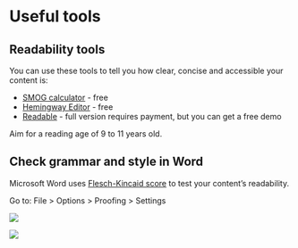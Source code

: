 # Useful tools

## Readability tools

You can use these tools to tell you how clear, concise and accessible your content is:

*   [SMOG calculator](https://www.learningandwork.org.uk/SMOG-calculator/smogcalc.php) \- free
*   [Hemingway Editor](http://www.hemingwayapp.com/) - free
*   [Readable](https://readable.com/) - full version requires payment, but you can get a free demo

Aim for a reading age of 9 to 11 years old.

## Check grammar and style in Word

Microsoft Word uses [Flesch-Kincaid score](https://support.office.com/en-gb/article/Test-your-document-s-readability-85b4969e-e80a-4777-8dd3-f7fc3c8b3fd2#__toc342546555) to test your content’s readability.

Go to: File > Options > Proofing > Settings

![](/public/images/chesfs50-euchomedirs-carolinemccabe-my-documents-my-pictures-images-for-digital-toolkit-flesch-kinkaid_1.jpg?width=500&height=408.15085158150856)

![](/public/images/chesfs50-euchomedirs-carolinemccabe-my-documents-my-pictures-images-for-digital-toolkit-flesch-kinkaid_2jpg.jpg?width=500&height=107.1055381400209)